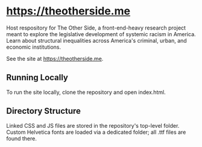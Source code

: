 # https://theotherside.me

Host respository for The Other Side, a front-end-heavy research project meant to explore the legislative development of systemic racism in America. Learn about structural inequalities across America's criminal, urban, and economic institutions.

See the site at https://theotherside.me.

## Running Locally
To run the site locally, clone the repository and open index.html.

## Directory Structure
Linked CSS and JS files are stored in the repository's top-level folder. Custom Helvetica fonts are loaded via a dedicated folder; all .ttf files are found there. 
